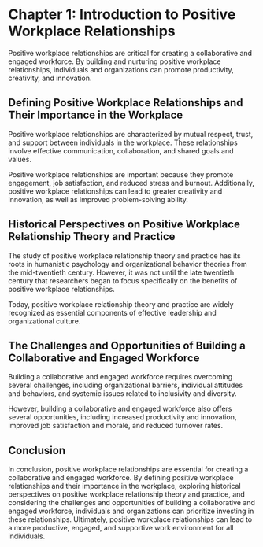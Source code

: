 Chapter 1: Introduction to Positive Workplace Relationships
===========================================================

Positive workplace relationships are critical for creating a collaborative and engaged workforce. By building and nurturing positive workplace relationships, individuals and organizations can promote productivity, creativity, and innovation.

Defining Positive Workplace Relationships and Their Importance in the Workplace
-------------------------------------------------------------------------------

Positive workplace relationships are characterized by mutual respect, trust, and support between individuals in the workplace. These relationships involve effective communication, collaboration, and shared goals and values.

Positive workplace relationships are important because they promote engagement, job satisfaction, and reduced stress and burnout. Additionally, positive workplace relationships can lead to greater creativity and innovation, as well as improved problem-solving ability.

Historical Perspectives on Positive Workplace Relationship Theory and Practice
------------------------------------------------------------------------------

The study of positive workplace relationship theory and practice has its roots in humanistic psychology and organizational behavior theories from the mid-twentieth century. However, it was not until the late twentieth century that researchers began to focus specifically on the benefits of positive workplace relationships.

Today, positive workplace relationship theory and practice are widely recognized as essential components of effective leadership and organizational culture.

The Challenges and Opportunities of Building a Collaborative and Engaged Workforce
----------------------------------------------------------------------------------

Building a collaborative and engaged workforce requires overcoming several challenges, including organizational barriers, individual attitudes and behaviors, and systemic issues related to inclusivity and diversity.

However, building a collaborative and engaged workforce also offers several opportunities, including increased productivity and innovation, improved job satisfaction and morale, and reduced turnover rates.

Conclusion
----------

In conclusion, positive workplace relationships are essential for creating a collaborative and engaged workforce. By defining positive workplace relationships and their importance in the workplace, exploring historical perspectives on positive workplace relationship theory and practice, and considering the challenges and opportunities of building a collaborative and engaged workforce, individuals and organizations can prioritize investing in these relationships. Ultimately, positive workplace relationships can lead to a more productive, engaged, and supportive work environment for all individuals.



